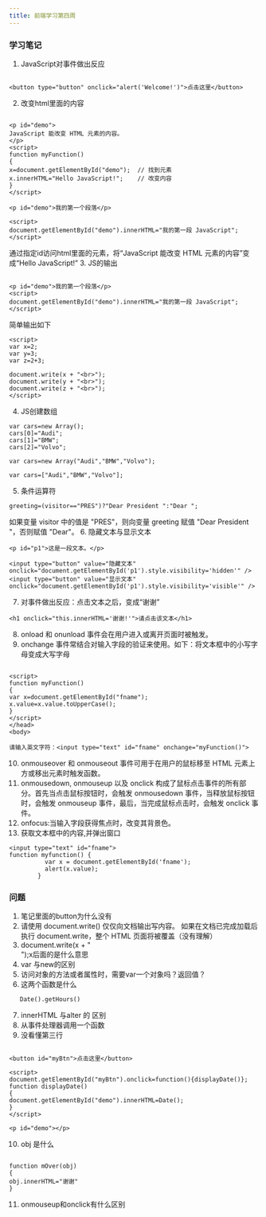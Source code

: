 ```yaml
---
title: 前端学习第四周
---
```

### 学习笔记
1. JavaScript对事件做出反应
~~~

<button type="button" onclick="alert('Welcome!')">点击这里</button>
~~~
2. 改变html里面的内容
~~~

<p id="demo">
JavaScript 能改变 HTML 元素的内容。
</p>
<script>
function myFunction()
{
x=document.getElementById("demo");  // 找到元素
x.innerHTML="Hello JavaScript!";    // 改变内容
}
</script>
~~~
~~~
<p id="demo">我的第一个段落</p>

<script>
document.getElementById("demo").innerHTML="我的第一段 JavaScript";
</script>
~~~
通过指定id访问html里面的元素，将“JavaScript 能改变 HTML 元素的内容”变成“Hello JavaScript!”
3. JS的输出
~~~

<p id="demo">我的第一个段落</p>
<script>
document.getElementById("demo").innerHTML="我的第一段 JavaScript";
</script>
~~~
简单输出如下
~~~
<script>
var x=2;
var y=3;
var z=2+3;

document.write(x + "<br>");
document.write(y + "<br>");
document.write(z + "<br>");
</script>
~~~
4. JS创建数组
~~~
var cars=new Array();
cars[0]="Audi";
cars[1]="BMW";
cars[2]="Volvo";
~~~
~~~
var cars=new Array("Audi","BMW","Volvo");
~~~
~~~
var cars=["Audi","BMW","Volvo"];
~~~
5. 条件运算符
~~~
greeting=(visitor=="PRES")?"Dear President ":"Dear ";
~~~
如果变量 visitor 中的值是 "PRES"，则向变量 greeting 赋值 "Dear President "，否则赋值 "Dear"。
6. 隐藏文本与显示文本
~~~
<p id="p1">这是一段文本。</p>

<input type="button" value="隐藏文本" onclick="document.getElementById('p1').style.visibility='hidden'" />
<input type="button" value="显示文本" onclick="document.getElementById('p1').style.visibility='visible'" />
~~~
7. 对事件做出反应：点击文本之后，变成“谢谢”
~~~
<h1 onclick="this.innerHTML='谢谢!'">请点击该文本</h1>
~~~
8. onload 和 onunload 事件会在用户进入或离开页面时被触发。
9. onchange 事件常结合对输入字段的验证来使用。如下：将文本框中的小写字母变成大写字母
~~~

<script>
function myFunction()
{
var x=document.getElementById("fname");
x.value=x.value.toUpperCase();
}
</script>
</head>
<body>

请输入英文字符：<input type="text" id="fname" onchange="myFunction()">
~~~
10. onmouseover 和 onmouseout 事件可用于在用户的鼠标移至 HTML 元素上方或移出元素时触发函数。
11. onmousedown, onmouseup 以及 onclick 构成了鼠标点击事件的所有部分。首先当点击鼠标按钮时，会触发 onmousedown 事件，当释放鼠标按钮时，会触发 onmouseup 事件，最后，当完成鼠标点击时，会触发 onclick 事件。
12. onfocus:当输入字段获得焦点时，改变其背景色。
13. 获取文本框中的内容,并弹出窗口
~~~
<input type="text" id="fname">
function myfunction() {
          var x = document.getElementById('fname');
          alert(x.value);
        }
~~~

### 问题
1. 笔记里面的button为什么没有<script></script>
2. 请使用 document.write() 仅仅向文档输出写内容。
如果在文档已完成加载后执行 document.write，整个 HTML 页面将被覆盖（没有理解）
3. document.write(x + "<br>");x后面的是什么意思
4. var 与new的区别
5. 访问对象的方法或者属性时，需要var一个对象吗？返回值？
6. 这两个函数是什么
~~~
   Date().getHours()
~~~
7. innerHTML 与alter 的 区别
8. 从事件处理器调用一个函数
9. 没看懂第三行
~~~

<button id="myBtn">点击这里</button>

<script>
document.getElementById("myBtn").onclick=function(){displayDate()};
function displayDate()
{
document.getElementById("demo").innerHTML=Date();
}
</script>

<p id="demo"></p>
~~~
10. obj 是什么
~~~

function mOver(obj)
{
obj.innerHTML="谢谢"
}

~~~
11. onmouseup和onclick有什么区别
